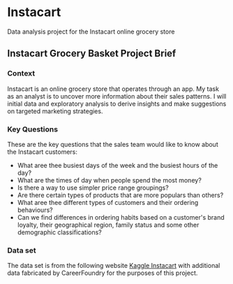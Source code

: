 # Instacart
Data analysis project for the Instacart online grocery store

## Instacart Grocery Basket Project Brief

### Context
Instacart is an online grocery store that operates through an app. My task as an analyst is to uncover more information about their sales patterns. I will initial data and exploratory analysis to derive insights and make suggestions on targeted marketing strategies.

### Key Questions
These are the key questions that the sales team would like to know about the Instacart customers:
- What aree thee busiest days of the week and the busiest hours of the day? 
- What are the times of day when people spend the most money?
- Is there a way to use simpler price range groupings?
- Are there certain types of products that are more populars than others?
- What aree thee different types of customers and their ordering behaviours?
- Can we find differences in ordering habits based on a customer's brand loyalty, their geographical region, family status and some other demographic classifications?

### Data set
The data set is from the following website [Kaggle Instacart](https://www.kaggle.com/datasets/psparks/instacart-market-basket-analysis) with additional data fabricated by CareerFoundry for the purposes of this project. 

